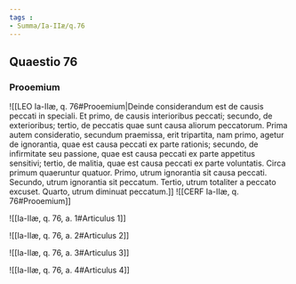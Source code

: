 ```yaml
---
tags : 
- Summa/Ia-IIæ/q.76
---
```


## Quaestio 76

### Prooemium

![[LEO Ia-IIæ, q. 76#Prooemium|Deinde considerandum est de causis peccati in speciali. Et primo, de causis interioribus peccati; secundo, de exterioribus; tertio, de peccatis quae sunt causa aliorum peccatorum. Prima autem consideratio, secundum praemissa, erit tripartita, nam primo, agetur de ignorantia, quae est causa peccati ex parte rationis; secundo, de infirmitate seu passione, quae est causa peccati ex parte appetitus sensitivi; tertio, de malitia, quae est causa peccati ex parte voluntatis. Circa primum quaeruntur quatuor. Primo, utrum ignorantia sit causa peccati. Secundo, utrum ignorantia sit peccatum. Tertio, utrum totaliter a peccato excuset. Quarto, utrum diminuat peccatum.]]
![[CERF Ia-IIæ, q. 76#Prooemium]]

![[Ia-IIæ, q. 76, a. 1#Articulus 1]]

![[Ia-IIæ, q. 76, a. 2#Articulus 2]]

![[Ia-IIæ, q. 76, a. 3#Articulus 3]]

![[Ia-IIæ, q. 76, a. 4#Articulus 4]]


